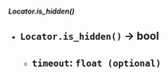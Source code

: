 ##### Locator.is_hidden()
- `Locator.is_hidden()` -> bool
	- 
	- `timeout`: `float (optional)`
		- 
